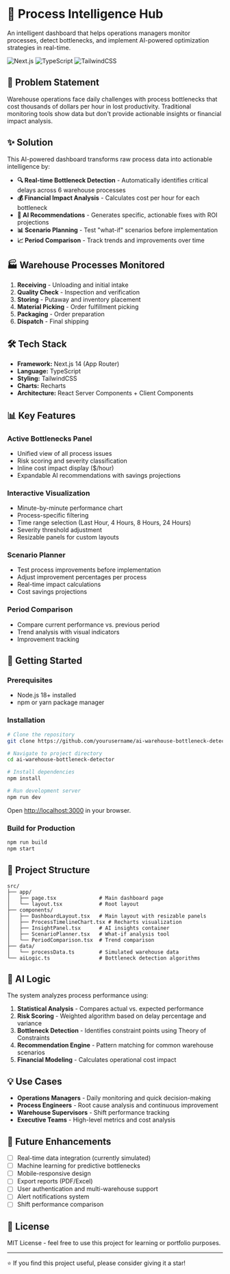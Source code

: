 # 🚀 Process Intelligence Hub

An intelligent dashboard that helps operations managers monitor processes, detect bottlenecks, and implement AI-powered optimization strategies in real-time.

![Next.js](https://img.shields.io/badge/Next.js-14-black?style=for-the-badge&logo=next.js)
![TypeScript](https://img.shields.io/badge/TypeScript-5-blue?style=for-the-badge&logo=typescript)
![TailwindCSS](https://img.shields.io/badge/Tailwind-3-38bdf8?style=for-the-badge&logo=tailwindcss)

## 🎯 Problem Statement

Warehouse operations face daily challenges with process bottlenecks that cost thousands of dollars per hour in lost productivity. Traditional monitoring tools show data but don't provide actionable insights or financial impact analysis.

## ✨ Solution

This AI-powered dashboard transforms raw process data into actionable intelligence by:

- **🔍 Real-time Bottleneck Detection** - Automatically identifies critical delays across 6 warehouse processes
- **💰 Financial Impact Analysis** - Calculates cost per hour for each bottleneck
- **🎯 AI Recommendations** - Generates specific, actionable fixes with ROI projections
- **📊 Scenario Planning** - Test "what-if" scenarios before implementation
- **📈 Period Comparison** - Track trends and improvements over time

## 🏭 Warehouse Processes Monitored

1. **Receiving** - Unloading and initial intake
2. **Quality Check** - Inspection and verification
3. **Storing** - Putaway and inventory placement
4. **Material Picking** - Order fulfillment picking
5. **Packaging** - Order preparation
6. **Dispatch** - Final shipping

## 🛠️ Tech Stack

- **Framework:** Next.js 14 (App Router)
- **Language:** TypeScript
- **Styling:** TailwindCSS
- **Charts:** Recharts
- **Architecture:** React Server Components + Client Components

## 📊 Key Features

### Active Bottlenecks Panel
- Unified view of all process issues
- Risk scoring and severity classification
- Inline cost impact display ($/hour)
- Expandable AI recommendations with savings projections

### Interactive Visualization
- Minute-by-minute performance chart
- Process-specific filtering
- Time range selection (Last Hour, 4 Hours, 8 Hours, 24 Hours)
- Severity threshold adjustment
- Resizable panels for custom layouts

### Scenario Planner
- Test process improvements before implementation
- Adjust improvement percentages per process
- Real-time impact calculations
- Cost savings projections

### Period Comparison
- Compare current performance vs. previous period
- Trend analysis with visual indicators
- Improvement tracking

## 🚀 Getting Started

### Prerequisites
- Node.js 18+ installed
- npm or yarn package manager

### Installation

```bash
# Clone the repository
git clone https://github.com/yourusername/ai-warehouse-bottleneck-detector.git

# Navigate to project directory
cd ai-warehouse-bottleneck-detector

# Install dependencies
npm install

# Run development server
npm run dev
```

Open [http://localhost:3000](http://localhost:3000) in your browser.

### Build for Production

```bash
npm run build
npm start
```

## 📁 Project Structure

```
src/
├── app/
│   ├── page.tsx              # Main dashboard page
│   └── layout.tsx            # Root layout
├── components/
│   ├── DashboardLayout.tsx   # Main layout with resizable panels
│   ├── ProcessTimelineChart.tsx # Recharts visualization
│   ├── InsightPanel.tsx      # AI insights container
│   ├── ScenarioPlanner.tsx   # What-if analysis tool
│   └── PeriodComparison.tsx  # Trend comparison
├── data/
│   └── processData.ts        # Simulated warehouse data
└── aiLogic.ts                # Bottleneck detection algorithms
```

## 🧠 AI Logic

The system analyzes process performance using:

1. **Statistical Analysis** - Compares actual vs. expected performance
2. **Risk Scoring** - Weighted algorithm based on delay percentage and variance
3. **Bottleneck Detection** - Identifies constraint points using Theory of Constraints
4. **Recommendation Engine** - Pattern matching for common warehouse scenarios
5. **Financial Modeling** - Calculates operational cost impact

## 💡 Use Cases

- **Operations Managers** - Daily monitoring and quick decision-making
- **Process Engineers** - Root cause analysis and continuous improvement
- **Warehouse Supervisors** - Shift performance tracking
- **Executive Teams** - High-level metrics and cost analysis

## 🔮 Future Enhancements

- [ ] Real-time data integration (currently simulated)
- [ ] Machine learning for predictive bottlenecks
- [ ] Mobile-responsive design
- [ ] Export reports (PDF/Excel)
- [ ] User authentication and multi-warehouse support
- [ ] Alert notifications system
- [ ] Shift performance comparison

## 📝 License

MIT License - feel free to use this project for learning or portfolio purposes.

---

⭐ If you find this project useful, please consider giving it a star!
